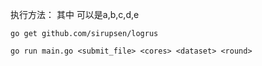 执行方法：
其中 <dataset> 可以是a,b,c,d,e

```
go get github.com/sirupsen/logrus

go run main.go <submit_file> <cores> <dataset> <round>
```